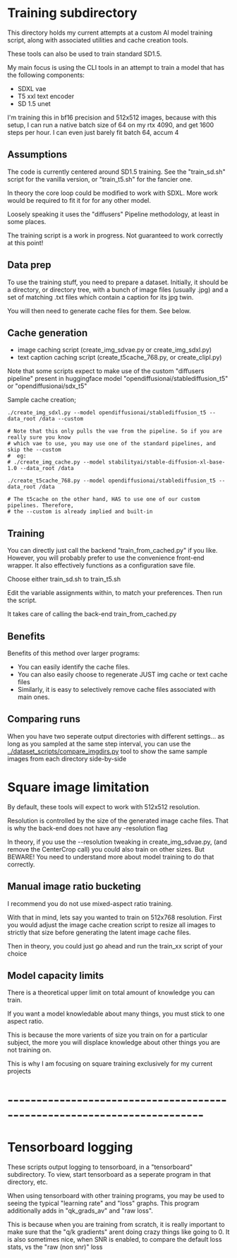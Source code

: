 # Training subdirectory

This directory holds my current attempts at a custom AI model training script,
along with associated utilities and cache creation tools.

These tools can also be used to train standard SD1.5. 

My main focus is using the CLI tools in an attempt to train a model that has
the following components:

* SDXL vae
* T5 xxl text encoder
* SD 1.5 unet

I'm training this in bf16 precision and 512x512 images, because with this setup,
I can run a native batch size of 64 on my rtx 4090, and get
1600 steps per hour. I can even just barely fit batch 64, accum 4

## Assumptions

The code is currently centered around SD1.5 training.
See the "train_sd.sh" script for the vanilla version,
or "train_t5.sh" for the fancier one.

In theory the core loop could be modified to work with SDXL.
More work would be required to fit it for for any other model.

Loosely speaking it uses the "diffusers" Pipeline methodology, at least in some places.

The training script is a work in progress. Not guaranteed to work correctly at this point!

## Data prep

To use the training stuff, you need to prepare a dataset.
Initially, it should be a directory, or directory tree, with a bunch of image files
(usually .jpg) and a set of matching .txt files which contain a caption for its jpg twin.

You will then need to generate cache files for them. See below.

## Cache generation

* image caching script (create_img_sdvae.py or create_img_sdxl.py)
* text caption caching script (create_t5cache_768.py, or create_clipl.py)


Note that some scripts expect to make use of the custom "diffusers pipeline" present in
huggingface model "opendiffusionai/stablediffusion_t5"
or "opendiffusionai/sdx_t5"

Sample cache creation;

    ./create_img_sdxl.py --model opendiffusionai/stablediffusion_t5 --data_root /data --custom

    # Note that this only pulls the vae from the pipeline. So if you are really sure you know
    # which vae to use, you may use one of the standard pipelines, and skip the --custom
    #  eg:
    # ./create_img_cache.py --model stabilityai/stable-diffusion-xl-base-1.0 --data_root /data 

    ./create_t5cache_768.py --model opendiffusionai/stablediffusion_t5 --data_root /data

    # The t5cache on the other hand, HAS to use one of our custom pipelines. Therefore,
    # the --custom is already implied and built-in

## Training

You can directly just call the backend "train_from_cached.py" if you like. 
However, you will probably prefer to use the convenience front-end wrapper.
It also effectively functions as a configuration save file.

Choose either train_sd.sh to train_t5.sh

Edit the variable assignments within, to match your preferences.
Then run the script.

It takes care of calling the back-end train_from_cached.py


## Benefits

Benefits of this method over larger programs:

* You can easily identify the cache files. 
* You can also easily choose to regenerate JUST img cache or text cache files
* Similarly, it is easy to selectively remove cache files associated with main ones.

## Comparing runs

When you have two seperate output directories with different settings...
as long as you sampled at the same step interval, you can use the 
[../dataset_scripts/compare_imgdirs.py](../dataset_scripts/compare_imgdirs.py)
tool to show the same sample images from each directory side-by-side


# Square image limitation

By default, these tools will expect to work with 512x512 resolution.

Resolution is controlled by the size of the generated image cache files.
That is why the back-end does not have any -resolution flag

In theory, if you use the --resolution tweaking in create_img_sdvae.py,
(and remove the CenterCrop call) 
you could also train on other sizes. But BEWARE!
You need to understand more about model training to do that correctly.

## Manual image ratio bucketing

I recommend you do not use mixed-aspect ratio training.

With that in mind, lets say you wanted to train on 512x768 resolution.
First you would adjust the image cache creation script to resize all images to strictly that size
before generating the latent image cache files.

Then in theory, you could just go ahead and run the train_xx script of your choice

## Model capacity limits

There is a theoretical upper limit on total amount of knowledge you can train.

If you want a model knowledable about many things, you must stick to one aspect ratio. 

This is because the more varients of size you train on for a particular subject, the more
you will displace knowledge about other things you are not training on.

This is why I am focusing on square training exclusively for my current projects

# ------------------------------------------------------------------------

# Tensorboard logging

These scripts output logging to tensorboard, in a "tensorboard" subdirectory.
To view, start tensorboard as a seperate program in that directory, etc.

When using tensorboard with other training programs, you may be used to 
seeing the typical "learning rate" and "loss" graphs.
This program additionally adds in "qk_grads_av" and "raw loss".

This is because when you are training from scratch, it is really important to make sure
that the "q/k gradients" arent doing crazy things like going to 0.
It is also sometimes nice, when SNR is enabled, to compare the default loss stats, vs the
"raw (non snr)" loss

